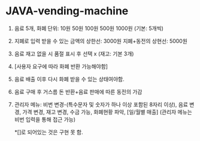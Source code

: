 # JAVA-vending-machine
1. 음료 5개, 화폐 단위: 10원 50원 100원 500원 1000원 (기본: 5개씩)
2. 지폐로 입력 받을 수 있는 금액의 상한선: 3000원
   지폐+동전의 상현선: 5000원
3. 음료 재고 없을 시 품절 표시 후 선택 x (재고: 기본 3개)
4. [사용자 요구에 따라 화폐 반환 가능해야함]
5. 음료 배출 이후 다시 화폐 받을 수 있는 상태여야함.
6. 음료 구매 후 거스름 돈 반환+음료 판매에 따른 동전의 가감
7. 관리자 메뉴: 비번 변경-(특수문자 및 숫자가 하나 이상 포함된 8자리 이상), 음료 변경, 가격 변경, 재고 변경, 수금 가능, 화폐현황 파악, [일/월별 매출]
    (관리자 메뉴는 비번 입력을 통해 접근 가능)
    
    *[]로 되어있는 것은 구현 못 함.
